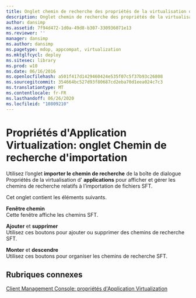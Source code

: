 ```yaml
---
title: Onglet chemin de recherche des propriétés de la virtualisation des applications
description: Onglet chemin de recherche des propriétés de la virtualisation des applications
author: dansimp
ms.assetid: 7f94d472-1d0a-49d8-b307-330936071e13
ms.reviewer: ''
manager: dansimp
ms.author: dansimp
ms.pagetype: mdop, appcompat, virtualization
ms.mktglfcycl: deploy
ms.sitesec: library
ms.prod: w10
ms.date: 06/16/2016
ms.openlocfilehash: a501f417d1429460424e535f07c5f37b93c26808
ms.sourcegitcommit: 354664bc527d93f80687cd2eba70d1eea024c7c3
ms.translationtype: MT
ms.contentlocale: fr-FR
ms.lasthandoff: 06/26/2020
ms.locfileid: "10809210"
---
```

# Propriétés d'Application Virtualization: onglet Chemin de recherche d'importation


Utilisez l’onglet **importer le chemin de recherche** de la boîte de dialogue Propriétés de la virtualisation d' **applications** pour afficher et gérer les chemins de recherche relatifs à l’importation de fichiers SFT.

Cet onglet contient les éléments suivants.

<a href="" id="path-window"></a>**Fenêtre chemin**  
Cette fenêtre affiche les chemins SFT.

<a href="" id="add-and-remove"></a>**Ajouter** et **supprimer**  
Utilisez ces boutons pour ajouter ou supprimer des chemins de recherche SFT.

<a href="" id="move-up-and-move-down"></a>**Monter** et **descendre**  
Utilisez ces boutons pour organiser les chemins de recherche SFT.

## Rubriques connexes


[Client Management Console: propriétés d'Application Virtualization](client-management-console-application-virtualization-properties.md)

 

 





